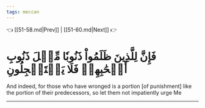 ```yaml
---
tags: meccan
---
```


👈 [[51-58.md|Prev]] | [[51-60.md|Next]] 👉

# فَإِنَّ لِلَّذِينَ ظَلَمُواْ ذَنُوبٗا مِّثۡلَ ذَنُوبِ أَصۡحَٰبِهِمۡ فَلَا يَسۡتَعۡجِلُونِ

And indeed, for those who have wronged is a portion [of punishment] like the portion of their predecessors, so let them not impatiently urge Me

---

